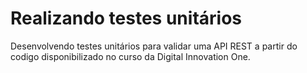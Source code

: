 # Realizando testes unitários 
Desenvolvendo testes unitários para validar uma API REST a partir do codigo disponibilizado no curso da Digital Innovation One.


